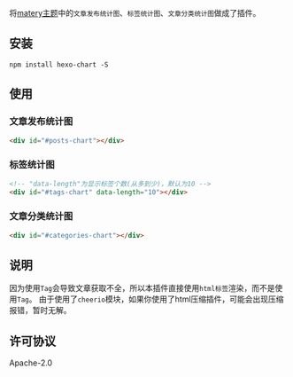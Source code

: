 将[matery主题](https://github.com/blinkfox/hexo-theme-matery)中的`文章发布统计图`、`标签统计图`、`文章分类统计图`做成了插件。
## 安装
```shell
npm install hexo-chart -S
```
## 使用
### 文章发布统计图
```html
<div id="#posts-chart"></div>
```
### 标签统计图
```html
<!-- "data-length"为显示标签个数(从多到少)，默认为10 -->
<div id="#tags-chart" data-length="10"></div>
```
### 文章分类统计图
```html
<div id="#categories-chart"></div>
```
## 说明
因为使用`Tag`会导致文章获取不全，所以本插件直接使用`html标签`渲染，而不是使用`Tag`。
由于使用了`cheerio`模块，如果你使用了html压缩插件，可能会出现压缩报错，暂时无解。
## 许可协议
Apache-2.0